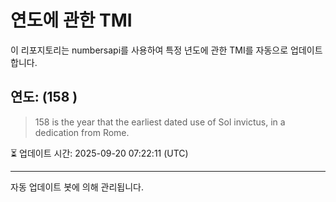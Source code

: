
# 연도에 관한 TMI

이 리포지토리는 numbersapi를 사용하여 특정 년도에 관한 TMI를 자동으로 업데이트합니다.

## 연도: (158 )
> 158 is the year that the earliest dated use of Sol invictus, in a dedication from Rome.

⏳ 업데이트 시간: 2025-09-20 07:22:11 (UTC)

---
자동 업데이트 봇에 의해 관리됩니다.
